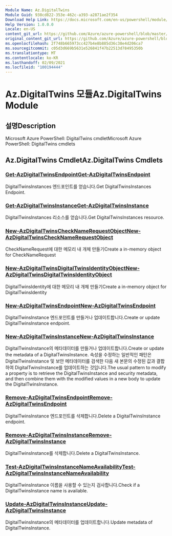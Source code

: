 ```yaml
---
Module Name: Az.DigitalTwins
Module Guid: 938cd822-353e-462c-a393-a2871ae2f354
Download Help Link: https://docs.microsoft.com/en-us/powershell/module/az.digitaltwins
Help Version: 1.0.0.0
Locale: en-US
content_git_url: https://github.com/Azure/azure-powershell/blob/master/src/DigitalTwins/help/Az.DigitalTwins.md
original_content_git_url: https://github.com/Azure/azure-powershell/blob/master/src/DigitalTwins/help/Az.DigitalTwins.md
ms.openlocfilehash: 2f748b665973cc427b4e8b885d36c38e4d206ca7
ms.sourcegitcommit: c05d3d669b5631e526841f47b22513d78495350b
ms.translationtype: MT
ms.contentlocale: ko-KR
ms.lasthandoff: 02/09/2021
ms.locfileid: "100194444"
---
```

# <span data-ttu-id="fbb08-101">Az.DigitalTwins 모듈</span><span class="sxs-lookup"><span data-stu-id="fbb08-101">Az.DigitalTwins Module</span></span>
## <span data-ttu-id="fbb08-102">설명</span><span class="sxs-lookup"><span data-stu-id="fbb08-102">Description</span></span>
<span data-ttu-id="fbb08-103">Microsoft Azure PowerShell: DigitalTwins cmdlet</span><span class="sxs-lookup"><span data-stu-id="fbb08-103">Microsoft Azure PowerShell: DigitalTwins cmdlets</span></span>

## <span data-ttu-id="fbb08-104">Az.DigitalTwins Cmdlet</span><span class="sxs-lookup"><span data-stu-id="fbb08-104">Az.DigitalTwins Cmdlets</span></span>
### [<span data-ttu-id="fbb08-105">Get-AzDigitalTwinsEndpoint</span><span class="sxs-lookup"><span data-stu-id="fbb08-105">Get-AzDigitalTwinsEndpoint</span></span>](Get-AzDigitalTwinsEndpoint.md)
<span data-ttu-id="fbb08-106">DigitalTwinsInstances 엔드포인트를 얻습니다.</span><span class="sxs-lookup"><span data-stu-id="fbb08-106">Get DigitalTwinsInstances Endpoint.</span></span>

### [<span data-ttu-id="fbb08-107">Get-AzDigitalTwinsInstance</span><span class="sxs-lookup"><span data-stu-id="fbb08-107">Get-AzDigitalTwinsInstance</span></span>](Get-AzDigitalTwinsInstance.md)
<span data-ttu-id="fbb08-108">DigitalTwinsInstances 리소스를 얻습니다.</span><span class="sxs-lookup"><span data-stu-id="fbb08-108">Get DigitalTwinsInstances resource.</span></span>

### [<span data-ttu-id="fbb08-109">New-AzDigitalTwinsCheckNameRequestObject</span><span class="sxs-lookup"><span data-stu-id="fbb08-109">New-AzDigitalTwinsCheckNameRequestObject</span></span>](New-AzDigitalTwinsCheckNameRequestObject.md)
<span data-ttu-id="fbb08-110">CheckNameRequest에 대한 메모리 내 개체 만들기</span><span class="sxs-lookup"><span data-stu-id="fbb08-110">Create a in-memory object for CheckNameRequest</span></span>

### [<span data-ttu-id="fbb08-111">New-AzDigitalTwinsDigitalTwinsIdentityObject</span><span class="sxs-lookup"><span data-stu-id="fbb08-111">New-AzDigitalTwinsDigitalTwinsIdentityObject</span></span>](New-AzDigitalTwinsDigitalTwinsIdentityObject.md)
<span data-ttu-id="fbb08-112">DigitalTwinsIdentity에 대한 메모리 내 개체 만들기</span><span class="sxs-lookup"><span data-stu-id="fbb08-112">Create a in-memory object for DigitalTwinsIdentity</span></span>

### [<span data-ttu-id="fbb08-113">New-AzDigitalTwinsEndpoint</span><span class="sxs-lookup"><span data-stu-id="fbb08-113">New-AzDigitalTwinsEndpoint</span></span>](New-AzDigitalTwinsEndpoint.md)
<span data-ttu-id="fbb08-114">DigitalTwinsInstance 엔드포인트를 만들거나 업데이트합니다.</span><span class="sxs-lookup"><span data-stu-id="fbb08-114">Create or update DigitalTwinsInstance endpoint.</span></span>

### [<span data-ttu-id="fbb08-115">New-AzDigitalTwinsInstance</span><span class="sxs-lookup"><span data-stu-id="fbb08-115">New-AzDigitalTwinsInstance</span></span>](New-AzDigitalTwinsInstance.md)
<span data-ttu-id="fbb08-116">DigitalTwinsInstance의 메타데이터를 만들거나 업데이트합니다.</span><span class="sxs-lookup"><span data-stu-id="fbb08-116">Create or update the metadata of a DigitalTwinsInstance.</span></span>
<span data-ttu-id="fbb08-117">속성을 수정하는 일반적인 패턴은 DigitalTwinsInstance 및 보안 메타데이터를 검색한 다음 새 본문의 수정된 값과 결합하여 DigitalTwinsInstance를 업데이트하는 것입니다.</span><span class="sxs-lookup"><span data-stu-id="fbb08-117">The usual pattern to modify a property is to retrieve the DigitalTwinsInstance and security metadata, and then combine them with the modified values in a new body to update the DigitalTwinsInstance.</span></span>

### [<span data-ttu-id="fbb08-118">Remove-AzDigitalTwinsEndpoint</span><span class="sxs-lookup"><span data-stu-id="fbb08-118">Remove-AzDigitalTwinsEndpoint</span></span>](Remove-AzDigitalTwinsEndpoint.md)
<span data-ttu-id="fbb08-119">DigitalTwinsInstance 엔드포인트를 삭제합니다.</span><span class="sxs-lookup"><span data-stu-id="fbb08-119">Delete a DigitalTwinsInstance endpoint.</span></span>

### [<span data-ttu-id="fbb08-120">Remove-AzDigitalTwinsInstance</span><span class="sxs-lookup"><span data-stu-id="fbb08-120">Remove-AzDigitalTwinsInstance</span></span>](Remove-AzDigitalTwinsInstance.md)
<span data-ttu-id="fbb08-121">DigitalTwinsInstance를 삭제합니다.</span><span class="sxs-lookup"><span data-stu-id="fbb08-121">Delete a DigitalTwinsInstance.</span></span>

### [<span data-ttu-id="fbb08-122">Test-AzDigitalTwinsInstanceNameAvailability</span><span class="sxs-lookup"><span data-stu-id="fbb08-122">Test-AzDigitalTwinsInstanceNameAvailability</span></span>](Test-AzDigitalTwinsInstanceNameAvailability.md)
<span data-ttu-id="fbb08-123">DigitalTwinsInstance 이름을 사용할 수 있는지 검사합니다.</span><span class="sxs-lookup"><span data-stu-id="fbb08-123">Check if a DigitalTwinsInstance name is available.</span></span>

### [<span data-ttu-id="fbb08-124">Update-AzDigitalTwinsInstance</span><span class="sxs-lookup"><span data-stu-id="fbb08-124">Update-AzDigitalTwinsInstance</span></span>](Update-AzDigitalTwinsInstance.md)
<span data-ttu-id="fbb08-125">DigitalTwinsInstance의 메타데이터를 업데이트합니다.</span><span class="sxs-lookup"><span data-stu-id="fbb08-125">Update metadata of DigitalTwinsInstance.</span></span>


